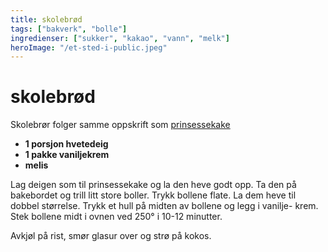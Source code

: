 ```yaml
---
title: skolebrød
tags: ["bakverk", "bolle"]
ingredienser: ["sukker", "kakao", "vann", "melk"]
heroImage: "/et-sted-i-public.jpeg"
---
```


# skolebrød

Skolebrør folger samme oppskrift som [prinsessekake](./prinsessekake)

- **1 porsjon hvetedeig**
- **1 pakke vaniljekrem**
- **melis**

Lag deigen som til prinsessekake og la den heve godt opp. Ta den på bakebordet og trill litt store boller. Trykk bollene flate. La dem heve til dobbel størrelse. Trykk et hull på midten av bollene og legg i vanilje- krem. Stek bollene midt i ovnen ved 250° i 10-12 minutter.

Avkjøl på rist, smør glasur over og strø på kokos.
